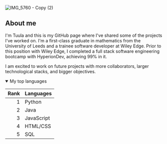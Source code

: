 
![IMG_5760 - Copy (2)](https://github.com/tuulaflynn/tuulaflynn/assets/62618067/d55dfe11-42c9-42d8-834c-5401b686551b)
<!--
<picture>
 <source media="(prefers-color-scheme: dark)" srcset="https://media.cntraveler.com/photos/57a35dd451b1fe8b3ce4dc9e/16:9/w_2560%2Cc_limit/GettyImages-554527441.jpg" width="600" height="250">
 <source media="(prefers-color-scheme: light)" srcset="[https://encrypted-tbn0.gstatic.com/images?q=tbn:ANd9GcQUyFYA18pyrpph-WWBWAsF02vCpXo4j_hUPw&usqp=CAU](https://i.postimg.cc/NfVQJYpQ/IMG-5760.jpg)" width="600" height="250">
 <img alt="Scenic photo of lake in the scottish highlands" src="https://i.postimg.cc/NfVQJYpQ/IMG-5760.jpg" width="600" height="250">
</picture>
-->
## About me
I'm Tuula and this is my GitHub page where I've shared some of the projects I've worked on. I'm a first-class graduate in mathematics from the University of Leeds and a trainee software developer at Wiley Edge. Prior to this position with Wiley Edge, I completed a full stack software engineering bootcamp with HyperionDev, achieving 99% in it. 

I am excited to work on future projects with more collaborators, larger technological stacks, and bigger objectives. 

<details open>
  <summary> My top languages </summary>

| Rank | Languages |
|-----:|---------------|
|     1|  Python       |
|     2|  Java         |
|     3|  JavaScript   |
|     4|  HTML/CSS     |
|     5|  SQL          |

</details>


<!--

Here are some ideas to get you started:

- 🔭 I’m currently working on ...
- 🌱 I’m currently learning ...
- 👯 I’m looking to collaborate on ...
- 🤔 I’m looking for help with ...
- 💬 Ask me about ...
- 📫 How to reach me: ...
- 😄 Pronouns: ...
- ⚡ Fun fact: ...
-->
